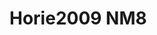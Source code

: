 <a name="material" />

# Horie2009 NM8
<script type="application/ld+json">
  {
    "@context": "https://schema.org/",
    "@type": "ChemicalSubstance",
    "http://purl.org/dc/terms/conformsTo":
      {
        "@type": "CreativeWork",
        "@id": "https://bioschemas.org/profiles/ChemicalSubstance/0.4-RELEASE/"
      },
    "@id": "https://egonw.github.io/nanowiki/nanowiki185.html#material",
    "name": "Horie2009 NM8",
    "sameAs: "http://127.0.0.1/mediawiki/index.php/Special:URIResolver/Horie2009_NM8"
  }
</script>

